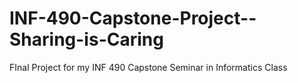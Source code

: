 # INF-490-Capstone-Project--Sharing-is-Caring
FInal Project for my INF 490 Capstone Seminar in Informatics Class
